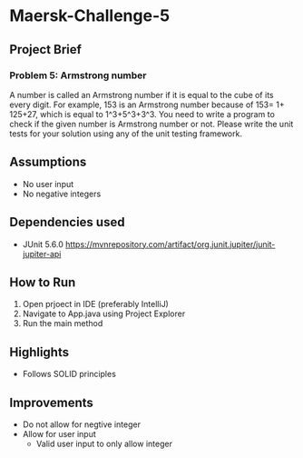 # Maersk-Challenge-5

## Project Brief
### Problem 5: Armstrong number

A number is called an Armstrong number if it is equal to the cube of its every digit. For example, 153 is an Armstrong number because of 153= 1+ 125+27, which is equal to 1^3+5^3+3^3. You need to write a program to check if the given number is Armstrong number or not.
Please write the unit tests for your solution using any of the unit testing framework.

## Assumptions
* No user input
* No negative integers

## Dependencies used
* JUnit 5.6.0 https://mvnrepository.com/artifact/org.junit.jupiter/junit-jupiter-api

## How to Run
1. Open prjoect in IDE (preferably IntelliJ)
2. Navigate to App.java using Project Explorer
3. Run the main method

## Highlights
* Follows SOLID principles

## Improvements
* Do not allow for negtive integer
* Allow for user input
  * Valid user input to only allow integer
